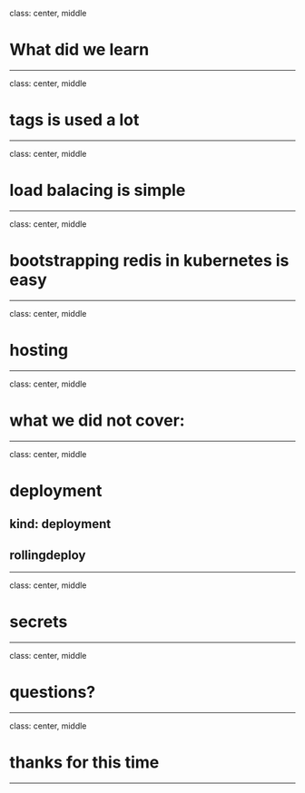 class: center, middle
# What did we learn

---
class: center, middle
# tags is used a lot

---
class: center, middle
# load balacing is simple

---
class: center, middle
# bootstrapping redis in kubernetes is easy

---
class: center, middle
# hosting
---
class: center, middle
# what we did not cover:
---
class: center, middle
# deployment
## kind: deployment
## rollingdeploy
---
class: center, middle
# secrets
---
class: center, middle
# questions?
---
class: center, middle
# thanks for this time
---
